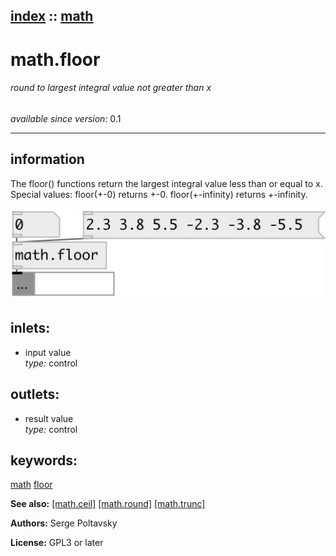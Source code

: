 [index](index.html) :: [math](category_math.html)
---

# math.floor

###### round to largest integral value not greater than x

*available since version:* 0.1

---


## information
The floor() functions return the largest integral value less than or equal to x. Special values: floor(+-0) returns +-0. floor(+-infinity) returns +-infinity.


[![example](../examples/img/math.floor.jpg)](../examples/pd/math.floor.pd)









## inlets:

* input value<br>
_type:_ control



## outlets:

* result value<br>
_type:_ control



## keywords:

[math](keywords/math.html)
[floor](keywords/floor.html)



**See also:**
[\[math.ceil\]](math.ceil.html)
[\[math.round\]](math.round.html)
[\[math.trunc\]](math.trunc.html)




**Authors:** Serge Poltavsky




**License:** GPL3 or later





